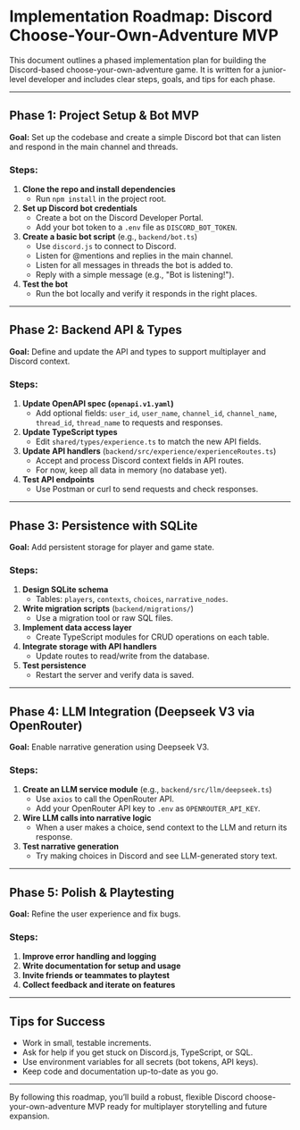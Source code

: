 # Implementation Roadmap: Discord Choose-Your-Own-Adventure MVP

This document outlines a phased implementation plan for building the Discord-based choose-your-own-adventure game. It is written for a junior-level developer and includes clear steps, goals, and tips for each phase.

---

## Phase 1: Project Setup & Bot MVP

**Goal:** Set up the codebase and create a simple Discord bot that can listen and respond in the main channel and threads.

### Steps:
1. **Clone the repo and install dependencies**
   - Run `npm install` in the project root.
2. **Set up Discord bot credentials**
   - Create a bot on the Discord Developer Portal.
   - Add your bot token to a `.env` file as `DISCORD_BOT_TOKEN`.
3. **Create a basic bot script** (e.g., `backend/bot.ts`)
   - Use `discord.js` to connect to Discord.
   - Listen for @mentions and replies in the main channel.
   - Listen for all messages in threads the bot is added to.
   - Reply with a simple message (e.g., "Bot is listening!").
4. **Test the bot**
   - Run the bot locally and verify it responds in the right places.

---

## Phase 2: Backend API & Types

**Goal:** Define and update the API and types to support multiplayer and Discord context.

### Steps:
1. **Update OpenAPI spec (`openapi.v1.yaml`)**
   - Add optional fields: `user_id`, `user_name`, `channel_id`, `channel_name`, `thread_id`, `thread_name` to requests and responses.
2. **Update TypeScript types**
   - Edit `shared/types/experience.ts` to match the new API fields.
3. **Update API handlers** (`backend/src/experience/experienceRoutes.ts`)
   - Accept and process Discord context fields in API routes.
   - For now, keep all data in memory (no database yet).
4. **Test API endpoints**
   - Use Postman or curl to send requests and check responses.

---

## Phase 3: Persistence with SQLite

**Goal:** Add persistent storage for player and game state.

### Steps:
1. **Design SQLite schema**
   - Tables: `players`, `contexts`, `choices`, `narrative_nodes`.
2. **Write migration scripts** (`backend/migrations/`)
   - Use a migration tool or raw SQL files.
3. **Implement data access layer**
   - Create TypeScript modules for CRUD operations on each table.
4. **Integrate storage with API handlers**
   - Update routes to read/write from the database.
5. **Test persistence**
   - Restart the server and verify data is saved.

---

## Phase 4: LLM Integration (Deepseek V3 via OpenRouter)

**Goal:** Enable narrative generation using Deepseek V3.

### Steps:
1. **Create an LLM service module** (e.g., `backend/src/llm/deepseek.ts`)
   - Use `axios` to call the OpenRouter API.
   - Add your OpenRouter API key to `.env` as `OPENROUTER_API_KEY`.
2. **Wire LLM calls into narrative logic**
   - When a user makes a choice, send context to the LLM and return its response.
3. **Test narrative generation**
   - Try making choices in Discord and see LLM-generated story text.

---

## Phase 5: Polish & Playtesting

**Goal:** Refine the user experience and fix bugs.

### Steps:
1. **Improve error handling and logging**
2. **Write documentation for setup and usage**
3. **Invite friends or teammates to playtest**
4. **Collect feedback and iterate on features**

---

## Tips for Success
- Work in small, testable increments.
- Ask for help if you get stuck on Discord.js, TypeScript, or SQL.
- Use environment variables for all secrets (bot tokens, API keys).
- Keep code and documentation up-to-date as you go.

---

By following this roadmap, you’ll build a robust, flexible Discord choose-your-own-adventure MVP ready for multiplayer storytelling and future expansion.
